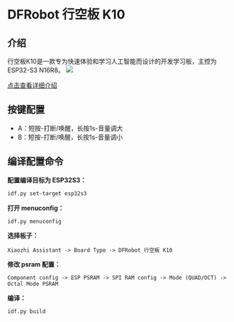 # DFRobot 行空板 K10

## 介绍
行空板K10是一款专为快速体验和学习人工智能而设计的开发学习板，主控为ESP32-S3 N16R8。
![](https://img.dfrobot.com.cn/wikicn/5cabf4771804207b131ae8cb/7c8f2f1c38731db52ff65ff8ec1693ce.png)

[点击查看详细介绍](https://www.unihiker.com.cn/wiki/k10/jianjie)

## 按键配置
* A：短按-打断/唤醒，长按1s-音量调大
* B：短按-打断/唤醒，长按1s-音量调小

## 编译配置命令

**配置编译目标为 ESP32S3：**

```bash
idf.py set-target esp32s3
```

**打开 menuconfig：**

```bash
idf.py menuconfig
```

**选择板子：**

```
Xiaozhi Assistant -> Board Type -> DFRobot 行空板 K10
```

**修改 psram 配置：**

```
Component config -> ESP PSRAM -> SPI RAM config -> Mode (QUAD/OCT) -> Octal Mode PSRAM
```

**编译：**

```bash
idf.py build
```